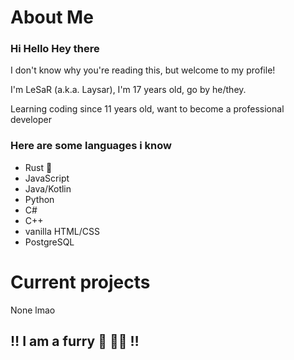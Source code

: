 # About Me

### Hi Hello Hey there 

I don't know why you're reading this, but welcome to my profile!

I'm LeSaR (a.k.a. Laysar), I'm 17 years old, go by he/they.

Learning coding since 11 years old, want to become a professional developer

### Here are some languages i know

- Rust 💜
- JavaScript
- Java/Kotlin
- Python
- C#
- C++
- vanilla HTML/CSS
- PostgreSQL

# Current projects

None lmao

## ‼️ I am a furry 🦊 🏳️‍🌈 ‼️
